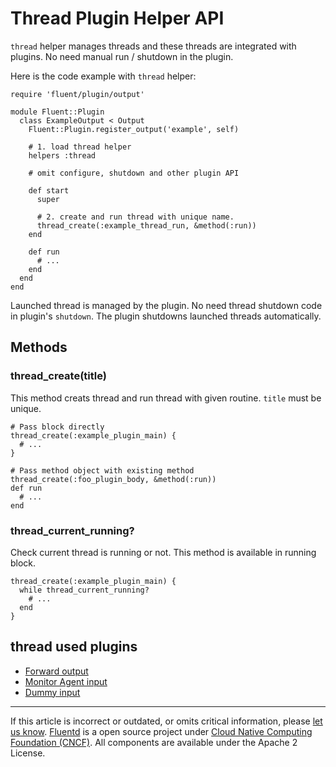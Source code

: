 # Thread Plugin Helper API

`thread` helper manages threads and these threads are integrated with
plugins. No need manual run / shutdown in the plugin.

Here is the code example with `thread` helper:

``` {.CodeRay}
require 'fluent/plugin/output'

module Fluent::Plugin
  class ExampleOutput < Output
    Fluent::Plugin.register_output('example', self)

    # 1. load thread helper
    helpers :thread

    # omit configure, shutdown and other plugin API

    def start
      super

      # 2. create and run thread with unique name.
      thread_create(:example_thread_run, &method(:run))
    end

    def run
      # ...
    end
  end
end
```

Launched thread is managed by the plugin. No need thread shutdown code
in plugin's `shutdown`. The plugin shutdowns launched threads
automatically.


## Methods


### thread\_create(title)

This method creats thread and run thread with given routine. `title`
must be unique.

``` {.CodeRay}
# Pass block directly
thread_create(:example_plugin_main) {
  # ...
}

# Pass method object with existing method
thread_create(:foo_plugin_body, &method(:run))
def run
  # ...
end
```


### thread\_current\_running?

Check current thread is running or not. This method is available in
running block.

``` {.CodeRay}
thread_create(:example_plugin_main) {
  while thread_current_running?
    # ...
  end
}
```


## thread used plugins

-   [Forward output](/articles/out_forward.md)
-   [Monitor Agent input](/articles/in_monitor_agent.md)
-   [Dummy input](/articles/in_dummy.md)


------------------------------------------------------------------------

If this article is incorrect or outdated, or omits critical information, please [let us know](https://github.com/fluent/fluentd-docs/issues?state=open).
[Fluentd](http://www.fluentd.org/) is a open source project under [Cloud Native Computing Foundation (CNCF)](https://cncf.io/). All components are available under the Apache 2 License.
